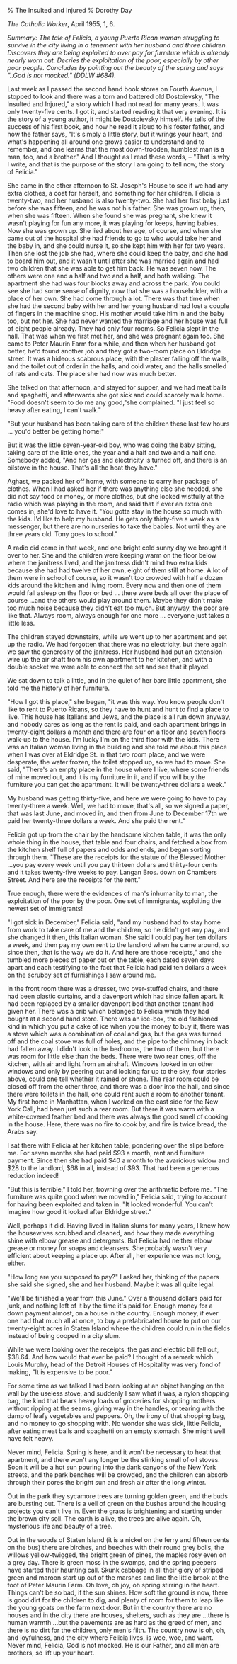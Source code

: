 % The Insulted and Injured
% Dorothy Day

*The Catholic Worker*, April 1955, 1, 6.

*Summary: The tale of Felicia, a young Puerto Rican woman struggling to
survive in the city living in a tenement with her husband and three
children. Discovers they are being exploited to over pay for furniture
which is already nearly worn out. Decries the exploitation of the poor,
especially by other poor people. Concludes by pointing out the beauty of
the spring and says "..God is not mocked." (DDLW \#684).*

Last week as I passed the second hand book stores on Fourth Avenue, I
stopped to look and there was a torn and battered old Dostoievsky, "The
Insulted and Injured," a story which I had not read for many years. It
was only twenty-five cents. I got it, and started reading it that very
evening. It is the story of a young author, it might be Dostoievsky
himself. He tells of the success of his first book, and how he read it
aloud to his foster father, and how the father says, "It's simply a
little story, but it wrings your heart, and what's happening all around
one grows easier to understand and to remember, and one learns that the
most down-trodden, humblest man is a man, too, and a brother." And I
thought as I read these words, – "That is why I write, and that is the
purpose of the story I am going to tell now, the story of Felicia."

She came in the other afternoon to St. Joseph's House to see if we had
any extra clothes, a coat for herself, and something for her children.
Felicia is twenty-two, and her husband is also twenty-two. She had her
first baby just before she was fifteen, and he was not his father. She
was grown up, then, when she was fifteen. When she found she was
pregnant, she knew it wasn't playing for fun any more, it was playing
for keeps, having babies. Now she was grown up. She lied about her age,
of course, and when she came out of the hospital she had friends to go
to who would take her and the baby in, and she could nurse it, so she
kept him with her for two years. Then she lost the job she had, where
she could keep the baby, and she had to board him out, and it wasn't
until after she was married again and had two children that she was able
to get him back. He was seven now. The others were one and a half and
two and a half, and both walking. The apartment she had was four blocks
away and across the park. You could see she had some sense of dignity,
now that she was a householder, with a place of her own. She had come
through a lot. There was that time when she had the second baby with her
and her young husband had lost a couple of fingers in the machine shop.
His mother would take him in and the baby too, but not her. She had
never wanted the marriage and her house was full of eight people
already. They had only four rooms. So Felicia slept in the hall. That
was when we first met her, and she was pregnant again too. She came to
Peter Maurin Farm for a while, and then when her husband got better,
he'd found another job and they got a two-room place on Eldridge street.
It was a hideous scabrous place, with the plaster falling off the walls,
and the toilet out of order in the halls, and cold water, and the halls
smelled of rats and cats. The place she had now was much better.

She talked on that afternoon, and stayed for supper, and we had meat
balls and spaghetti, and afterwards she got sick and could scarcely walk
home. "Food doesn't seem to do me any good,"she complained. "I just feel
so heavy after eating, I can't walk."

"But your husband has been taking care of the children these last few
hours ... you'd better be getting home!"

But it was the little seven-year-old boy, who was doing the baby
sitting, taking care of the little ones, the year and a half and two and
a half one. Somebody added, "And her gas and electricity is turned off,
and there is an oilstove in the house. That's all the heat they have."

Aghast, we packed her off home, with someone to carry her package of
clothes. When I had asked her if there was anything else she needed, she
did not say food or money, or more clothes, but she looked wistfully at
the radio which was playing in the room, and said that if ever an extra
one comes in, she'd love to have it. "You gotta stay in the house so
much with the kids. I'd like to help my husband. He gets only
thirty-five a week as a messenger, but there are no nurseries to take
the babies. Not until they are three years old. Tony goes to school."

A radio did come in that week, and one bright cold sunny day we brought
it over to her. She and the children were keeping warm on the floor
below where the janitress lived, and the janitress didn't mind two extra
kids because she had had twelve of her own, eight of them still at home.
A lot of them were in school of course, so it wasn't too crowded with
half a dozen kids around the kitchen and living room. Every now and then
one of them would fall asleep on the floor or bed ... there were beds
all over the place of course ...and the others would play around them.
Maybe they didn't make too much noise because they didn't eat too much.
But anyway, the poor are like that. Always room, always enough for one
more ... everyone just takes a little less.

The children stayed downstairs, while we went up to her apartment and
set up the radio. We had forgotten that there was no electricity, but
there again we saw the generosity of the janitress. Her husband had put
an extension wire up the air shaft from his own apartment to her
kitchen, and with a double socket we were able to connect the set and
see that it played.

We sat down to talk a little, and in the quiet of her bare little
apartment, she told me the history of her furniture.

"How I got this place," she began, "it was this way. You know people
don't like to rent to Puerto Ricans, so they have to hunt and hunt to
find a place to live. This house has Italians and Jews, and the place is
all run down anyway, and nobody cares as long as the rent is paid, and
each apartment brings in twenty-eight dollars a month and there are four
on a floor and seven floors walk-up to the house. I'm lucky I'm on the
third floor with the kids. There was an Italian woman living in the
building and she told me about this place when I was over at Eldridge
St. in that two room place, and we were desperate, the water frozen, the
toilet stopped up, so we had to move. She said, "There's an empty place
in the house where I live, where some friends of mine moved out, and it
is my furniture in it, and if you will buy the furniture you can get the
apartment. It will be twenty-three dollars a week."

My husband was getting thirty-five, and here we were going to have to
pay twenty-three a week. Well, we had to move, that's all, so we signed
a paper, that was last June, and moved in, and then from June to
December 17th we paid her twenty-three dollars a week. And she paid
the rent."

Felicia got up from the chair by the handsome kitchen table, it was the
only whole thing in the house, that table and four chairs, and fetched a
box from the kitchen shelf full of papers and odds and ends, and began
sorting through them. "These are the receipts for the statue of the
Blessed Mother ...you pay every week until you pay thirteen dollars and
thirty-four cents and it takes twenty-five weeks to pay. Langan Bros.
down on Chambers Street. And here are the receipts for the rent."

True enough, there were the evidences of man's inhumanity to man, the
exploitation of the poor by the poor. One set of immigrants, exploiting
the newest set of immigrants!

"I got sick in December," Felicia said, "and my husband had to stay home
from work to take care of me and the children, so he didn't get any pay,
and she changed it then, this Italian woman. She said I could pay her
ten dollars a week, and then pay my own rent to the landlord when he
came around, so since then, that is the way we do it. And here are those
receipts," and she tumbled more pieces of paper out on the table, each
dated seven days apart and each testifying to the fact that Felicia had
paid ten dollars a week on the scrubby set of furnishings I saw around
me.

In the front room there was a dresser, two over-stuffed chairs, and
there had been plastic curtains, and a davenport which had since fallen
apart. It had been replaced by a smaller davenport bed that another
tenant had given her. There was a crib which belonged to Felicia which
they had bought at a second hand store. There was an ice-box, the old
fashioned kind in which you put a cake of ice when you the money to buy
it, there was a stove which was a combination of coal and gas, but the
gas was turned off and the coal stove was full of holes, and the pipe to
the chimney in back had fallen away. I didn't look in the bedrooms, the
two of them, but there was room for little else than the beds. There
were two rear ones, off the kitchen, with air and light from an
airshaft. Windows looked in on other windows and only by peering out and
looking far up to the sky, four stories above, could one tell whether it
rained or shone. The rear room could be closed off from the other three,
and there was a door into the hall, and since there were toilets in the
hall, one could rent such a room to another tenant. My first home in
Manhattan, when I worked on the east side for the New York Call, had
been just such a rear room. But there it was warm with a white-covered
feather bed and there was always the good smell of cooking in the house.
Here, there was no fire to cook by, and fire is twice bread, the Arabs
say.

I sat there with Felicia at her kitchen table, pondering over the slips
before me. For seven months she had paid $93 a month, rent and
furniture payment. Since then she had paid $40 a month to the
avaricious widow and $28 to the landlord, $68 in all, instead of $93.
That had been a generous reduction indeed!

"But this is terrible," I told her, frowning over the arithmetic before
me. "The furniture was quite good when we moved in," Felicia said,
trying to account for having been exploited and taken in. "It looked
wonderful. You can't imagine how good it looked after Eldridge street."

Well, perhaps it did. Having lived in Italian slums for many years, I
knew how the housewives scrubbed and cleaned, and how they made
everything shine with elbow grease and detergents. But Felicia had
neither elbow grease or money for soaps and cleansers. She probably
wasn't very efficient about keeping a place up. After all, her
experience was not long, either.

"How long are you supposed to pay?" I asked her, thinking of the papers
she said she signed, she and her husband. Maybe it was all quite legal.

"We'll be finished a year from this June." Over a thousand dollars paid
for junk, and nothing left of it by the time it's paid for. Enough money
for a down payment almost, on a house in the country. Enough money, if
ever one had that much all at once, to buy a prefabricated house to put
on our twenty-eight acres in Staten Island where the children could run
in the fields instead of being cooped in a city slum.

While we were looking over the receipts, the gas and electric bill fell
out, $38.64. And how would that ever be paid? I thought of a remark
which Louis Murphy, head of the Detroit Houses of Hospitality was very
fond of making, "It is expensive to be poor."

For some time as we talked I had been looking at an object hanging on
the wall by the useless stove, and suddenly I saw what it was, a nylon
shopping bag, the kind that bears heavy loads of groceries for shopping
mothers without ripping at the seams, giving way in the handles, or
tearing with the damp of leafy vegetables and peppers. Oh, the irony of
that shopping bag, and no money to go shopping with. No wonder she was
sick, little Felicia, after eating meat balls and spaghetti on an empty
stomach. She might well have felt heavy.

Never mind, Felicia. Spring is here, and it won't be necessary to heat
that apartment, and there won't any longer be the stinking smell of oil
stoves. Soon it will be a hot sun pouring into the dank canyons of the
New York streets, and the park benches will be crowded, and the children
can absorb through their pores the bright sun and fresh air after the
long winter.

Out in the park they sycamore trees are turning golden green, and the
buds are bursting out. There is a veil of green on the bushes around the
housing projects you can't live in. Even the grass is brightening and
starting under the brown city soil. The earth is alive, the trees are
alive again. Oh, mysterious life and beauty of a tree.

Out in the woods of Staten Island (it is a nickel on the ferry and
fifteen cents on the bus) there are birches, and beeches with their
round grey bolls, the willows yellow-twigged, the bright green of pines,
the maples rosy even on a grey day. There is green moss in the swamps,
and the spring peepers have started their haunting call. Skunk cabbage
in all their glory of striped green and maroon start up out of the
marshes and line the little brook at the foot of Peter Maurin Farm. Oh
love, oh joy, oh spring stirring in the heart. Things can't be so bad,
if the sun shines. How soft the ground is now, there is good dirt for
the children to dig, and plenty of room for them to leap like the young
goats on the farm next door. But in the country there are no houses and
in the city there are houses, shelters, such as they are ...there is
human warmth ...but the pavements are as hard as the greed of men, and
there is no dirt for the children, only men's filth. The country now is
oh, oh, and joyfulness, and the city where Felicia lives, is woe, woe,
and want. Never mind, Felicia, God is not mocked. He is our Father, and
all men are brothers, so lift up your heart.
